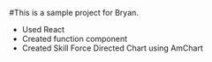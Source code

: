 #This is a sample project for Bryan.
- Used React
- Created function component
- Created Skill Force Directed Chart using AmChart